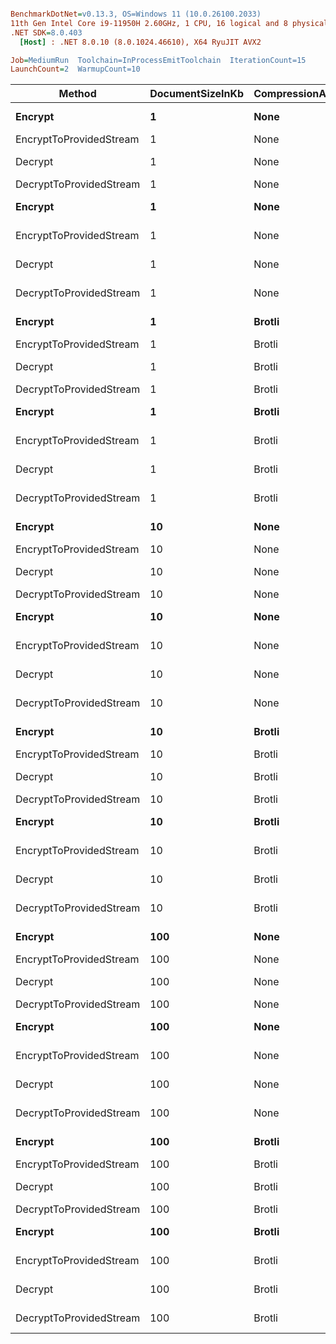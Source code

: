 ``` ini

BenchmarkDotNet=v0.13.3, OS=Windows 11 (10.0.26100.2033)
11th Gen Intel Core i9-11950H 2.60GHz, 1 CPU, 16 logical and 8 physical cores
.NET SDK=8.0.403
  [Host] : .NET 8.0.10 (8.0.1024.46610), X64 RyuJIT AVX2

Job=MediumRun  Toolchain=InProcessEmitToolchain  IterationCount=15  
LaunchCount=2  WarmupCount=10  

```
|                  Method | DocumentSizeInKb | CompressionAlgorithm |  JsonProcessor |        Mean |     Error |    StdDev |      Median |    Gen0 |    Gen1 |    Gen2 | Allocated |
|------------------------ |----------------- |--------------------- |--------------- |------------:|----------:|----------:|------------:|--------:|--------:|--------:|----------:|
|                 **Encrypt** |                **1** |                 **None** |     **Newtonsoft** |    **22.53 μs** |  **0.511 μs** |  **0.733 μs** |    **22.29 μs** |  **0.1526** |  **0.0305** |       **-** |   **41784 B** |
| EncryptToProvidedStream |                1 |                 None |     Newtonsoft |          NA |        NA |        NA |          NA |       - |       - |       - |         - |
|                 Decrypt |                1 |                 None |     Newtonsoft |    26.31 μs |  0.224 μs |  0.322 μs |    26.23 μs |  0.1526 |  0.0305 |       - |   41440 B |
| DecryptToProvidedStream |                1 |                 None |     Newtonsoft |          NA |        NA |        NA |          NA |       - |       - |       - |         - |
|                 **Encrypt** |                **1** |                 **None** |         **Stream** |    **12.85 μs** |  **0.095 μs** |  **0.143 μs** |    **12.84 μs** |  **0.0610** |  **0.0153** |       **-** |   **17528 B** |
| EncryptToProvidedStream |                1 |                 None |         Stream |    13.00 μs |  0.096 μs |  0.141 μs |    12.98 μs |  0.0458 |  0.0153 |       - |   11392 B |
|                 Decrypt |                1 |                 None |         Stream |    13.01 μs |  0.152 μs |  0.228 μs |    13.05 μs |  0.0458 |  0.0153 |       - |   12672 B |
| DecryptToProvidedStream |                1 |                 None |         Stream |    13.48 μs |  0.132 μs |  0.197 μs |    13.45 μs |  0.0458 |  0.0153 |       - |   11504 B |
|                 **Encrypt** |                **1** |               **Brotli** |     **Newtonsoft** |    **27.94 μs** |  **0.226 μs** |  **0.338 μs** |    **27.96 μs** |  **0.1526** |  **0.0305** |       **-** |   **38064 B** |
| EncryptToProvidedStream |                1 |               Brotli |     Newtonsoft |          NA |        NA |        NA |          NA |       - |       - |       - |         - |
|                 Decrypt |                1 |               Brotli |     Newtonsoft |    33.49 μs |  0.910 μs |  1.335 μs |    33.99 μs |  0.1221 |       - |       - |   41064 B |
| DecryptToProvidedStream |                1 |               Brotli |     Newtonsoft |          NA |        NA |        NA |          NA |       - |       - |       - |         - |
|                 **Encrypt** |                **1** |               **Brotli** |         **Stream** |    **21.15 μs** |  **1.037 μs** |  **1.521 μs** |    **20.52 μs** |  **0.0610** |  **0.0305** |       **-** |   **16584 B** |
| EncryptToProvidedStream |                1 |               Brotli |         Stream |    20.57 μs |  0.213 μs |  0.292 μs |    20.57 μs |  0.0305 |       - |       - |   11672 B |
|                 Decrypt |                1 |               Brotli |         Stream |    21.14 μs |  2.212 μs |  3.311 μs |    19.46 μs |  0.0305 |       - |       - |   13216 B |
| DecryptToProvidedStream |                1 |               Brotli |         Stream |    19.60 μs |  0.439 μs |  0.600 μs |    19.52 μs |  0.0305 |       - |       - |   12048 B |
|                 **Encrypt** |               **10** |                 **None** |     **Newtonsoft** |    **84.82 μs** |  **3.002 μs** |  **4.208 μs** |    **83.32 μs** |  **0.6104** |  **0.1221** |       **-** |  **170993 B** |
| EncryptToProvidedStream |               10 |                 None |     Newtonsoft |          NA |        NA |        NA |          NA |       - |       - |       - |         - |
|                 Decrypt |               10 |                 None |     Newtonsoft |   112.98 μs | 15.294 μs | 21.934 μs |   100.38 μs |  0.6104 |  0.1221 |       - |  157425 B |
| DecryptToProvidedStream |               10 |                 None |     Newtonsoft |          NA |        NA |        NA |          NA |       - |       - |       - |         - |
|                 **Encrypt** |               **10** |                 **None** |         **Stream** |    **39.63 μs** |  **0.658 μs** |  **0.923 μs** |    **39.41 μs** |  **0.3052** |  **0.0610** |       **-** |   **82928 B** |
| EncryptToProvidedStream |               10 |                 None |         Stream |    36.59 μs |  0.272 μs |  0.399 μs |    36.57 μs |  0.1221 |       - |       - |   37048 B |
|                 Decrypt |               10 |                 None |         Stream |    28.64 μs |  0.378 μs |  0.517 μs |    28.59 μs |  0.1221 |  0.0305 |       - |   29520 B |
| DecryptToProvidedStream |               10 |                 None |         Stream |    27.61 μs |  0.237 μs |  0.332 μs |    27.64 μs |  0.0610 |  0.0305 |       - |   18416 B |
|                 **Encrypt** |               **10** |               **Brotli** |     **Newtonsoft** |   **115.28 μs** |  **3.336 μs** |  **4.677 μs** |   **113.71 μs** |  **0.6104** |  **0.1221** |       **-** |  **168065 B** |
| EncryptToProvidedStream |               10 |               Brotli |     Newtonsoft |          NA |        NA |        NA |          NA |       - |       - |       - |         - |
|                 Decrypt |               10 |               Brotli |     Newtonsoft |   118.98 μs |  1.530 μs |  2.195 μs |   118.76 μs |  0.4883 |       - |       - |  144849 B |
| DecryptToProvidedStream |               10 |               Brotli |     Newtonsoft |          NA |        NA |        NA |          NA |       - |       - |       - |         - |
|                 **Encrypt** |               **10** |               **Brotli** |         **Stream** |    **90.10 μs** |  **3.136 μs** |  **4.693 μs** |    **88.92 μs** |  **0.2441** |       **-** |       **-** |   **63809 B** |
| EncryptToProvidedStream |               10 |               Brotli |         Stream |    97.27 μs |  1.885 μs |  2.703 μs |    97.35 μs |  0.1221 |       - |       - |   32465 B |
|                 Decrypt |               10 |               Brotli |         Stream |    58.48 μs |  0.956 μs |  1.372 μs |    58.59 μs |  0.1221 |  0.0610 |       - |   30064 B |
| DecryptToProvidedStream |               10 |               Brotli |         Stream |    59.12 μs |  1.160 μs |  1.664 μs |    59.14 μs |  0.0610 |       - |       - |   18960 B |
|                 **Encrypt** |              **100** |                 **None** |     **Newtonsoft** | **1,199.74 μs** | **42.805 μs** | **64.069 μs** | **1,206.48 μs** | **23.4375** | **21.4844** | **21.4844** | **1677978 B** |
| EncryptToProvidedStream |              100 |                 None |     Newtonsoft |          NA |        NA |        NA |          NA |       - |       - |       - |         - |
|                 Decrypt |              100 |                 None |     Newtonsoft | 1,177.48 μs | 25.746 μs | 38.535 μs | 1,172.04 μs | 17.5781 | 15.6250 | 15.6250 | 1260228 B |
| DecryptToProvidedStream |              100 |                 None |     Newtonsoft |          NA |        NA |        NA |          NA |       - |       - |       - |         - |
|                 **Encrypt** |              **100** |                 **None** |         **Stream** |   **636.72 μs** | **31.468 μs** | **47.099 μs** |   **630.15 μs** | **16.6016** | **16.6016** | **16.6016** |  **678066 B** |
| EncryptToProvidedStream |              100 |                 None |         Stream |   383.33 μs |  7.441 μs | 10.671 μs |   384.69 μs |  4.3945 |  4.3945 |  4.3945 |  230133 B |
|                 Decrypt |              100 |                 None |         Stream |   384.93 μs | 12.519 μs | 18.738 μs |   383.59 μs |  5.8594 |  5.8594 |  5.8594 |  230753 B |
| DecryptToProvidedStream |              100 |                 None |         Stream |   295.19 μs |  7.094 μs | 10.618 μs |   296.11 μs |  3.4180 |  3.4180 |  3.4180 |  119116 B |
|                 **Encrypt** |              **100** |               **Brotli** |     **Newtonsoft** | **1,178.06 μs** | **63.246 μs** | **94.664 μs** | **1,152.03 μs** | **13.6719** | **11.7188** |  **9.7656** | **1379183 B** |
| EncryptToProvidedStream |              100 |               Brotli |     Newtonsoft |          NA |        NA |        NA |          NA |       - |       - |       - |         - |
|                 Decrypt |              100 |               Brotli |     Newtonsoft | 1,175.01 μs | 41.917 μs | 61.441 μs | 1,156.01 μs | 11.7188 |  9.7656 |  9.7656 | 1124274 B |
| DecryptToProvidedStream |              100 |               Brotli |     Newtonsoft |          NA |        NA |        NA |          NA |       - |       - |       - |         - |
|                 **Encrypt** |              **100** |               **Brotli** |         **Stream** |   **757.11 μs** | **19.549 μs** | **29.260 μs** |   **754.55 μs** | **10.7422** | **10.7422** | **10.7422** |  **479493 B** |
| EncryptToProvidedStream |              100 |               Brotli |         Stream |   563.46 μs |  9.960 μs | 14.284 μs |   561.60 μs |  2.9297 |  2.9297 |  2.9297 |  180637 B |
|                 Decrypt |              100 |               Brotli |         Stream |   542.34 μs | 14.514 μs | 21.724 μs |   542.04 μs |  6.8359 |  6.8359 |  6.8359 |  231162 B |
| DecryptToProvidedStream |              100 |               Brotli |         Stream |   463.69 μs |  9.130 μs | 12.800 μs |   460.71 μs |  3.4180 |  3.4180 |  3.4180 |  119506 B |
